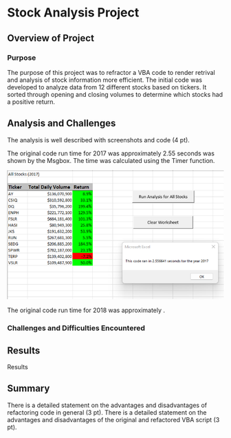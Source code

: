# Stock Analysis Project

## Overview of Project
### Purpose
The purpose of this project was to refractor a VBA code to render retrival and analysis of stock information more efficient. The initial code was developed to analyze data from 12 different stocks based on tickers. It sorted through opening and closing volumes to determine which stocks had a positive return.





## Analysis and Challenges
The analysis is well described with screenshots and code (4 pt).

The original code run time for 2017 was approximately 2.55 seconds was shown by the Msgbox. The time was calculated using the Timer function.

![Original Run time 2017](https://github.com/vandenesserm/stock-analysis/blob/main/PNGs/Screenshot%202022-07-08%20Code%20First%20run%202017.png?raw=true)

The original code run time for 2018 was approximately       .




### Challenges and Difficulties Encountered



## Results
Results

## Summary
There is a detailed statement on the advantages and disadvantages of refactoring code in general (3 pt).
There is a detailed statement on the advantages and disadvantages of the original and refactored VBA script (3 pt).
